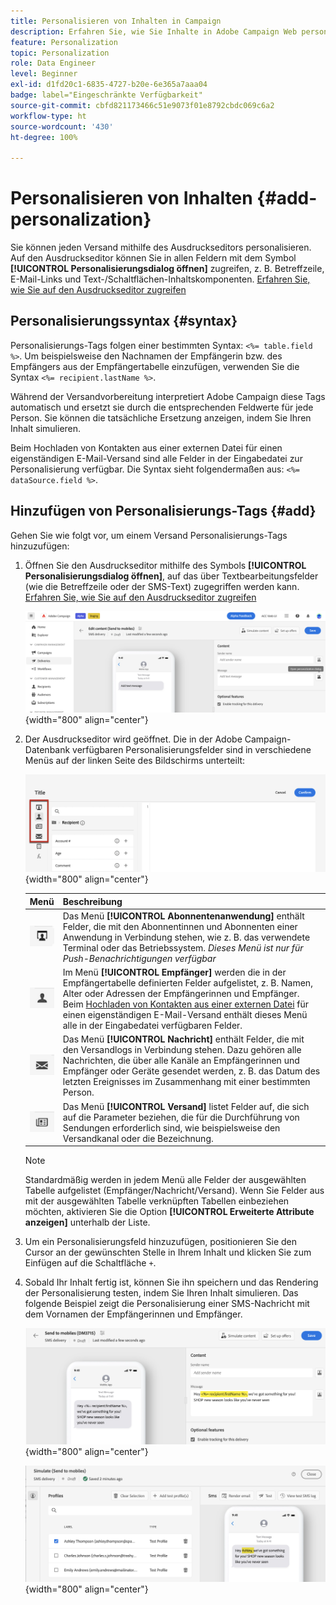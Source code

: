 ```yaml
---
title: Personalisieren von Inhalten in Campaign
description: Erfahren Sie, wie Sie Inhalte in Adobe Campaign Web personalisieren
feature: Personalization
topic: Personalization
role: Data Engineer
level: Beginner
exl-id: d1fd20c1-6835-4727-b20e-6e365a7aaa04
badge: label="Eingeschränkte Verfügbarkeit"
source-git-commit: cbfd821173466c51e9073f01e8792cbdc069c6a2
workflow-type: ht
source-wordcount: '430'
ht-degree: 100%

---
```



# Personalisieren von Inhalten {#add-personalization}

Sie können jeden Versand mithilfe des Ausdruckseditors personalisieren. Auf den Ausdruckseditor können Sie in allen Feldern mit dem Symbol **[!UICONTROL Personalisierungsdialog öffnen]** zugreifen, z. B. Betreffzeile, E-Mail-Links und Text-/Schaltflächen-Inhaltskomponenten. [Erfahren Sie, wie Sie auf den Ausdruckseditor zugreifen](gs-personalization.md/#access)

## Personalisierungssyntax {#syntax}

Personalisierungs-Tags folgen einer bestimmten Syntax: `<%= table.field %>`. Um beispielsweise den Nachnamen der Empfängerin bzw. des Empfängers aus der Empfängertabelle einzufügen, verwenden Sie die Syntax `<%= recipient.lastName %>`.

Während der Versandvorbereitung interpretiert Adobe Campaign diese Tags automatisch und ersetzt sie durch die entsprechenden Feldwerte für jede Person. Sie können die tatsächliche Ersetzung anzeigen, indem Sie Ihren Inhalt simulieren.

Beim Hochladen von Kontakten aus einer externen Datei für einen eigenständigen E-Mail-Versand sind alle Felder in der Eingabedatei zur Personalisierung verfügbar. Die Syntax sieht folgendermaßen aus: `<%= dataSource.field %>`.

## Hinzufügen von Personalisierungs-Tags {#add}

Gehen Sie wie folgt vor, um einem Versand Personalisierungs-Tags hinzuzufügen:

1. Öffnen Sie den Ausdruckseditor mithilfe des Symbols **[!UICONTROL Personalisierungsdialog öffnen]**, auf das über Textbearbeitungsfelder (wie die Betreffzeile oder der SMS-Text) zugegriffen werden kann. [Erfahren Sie, wie Sie auf den Ausdruckseditor zugreifen](gs-personalization.md/#access)

   ![](assets/perso-access.png){width="800" align="center"}

1. Der Ausdruckseditor wird geöffnet. Die in der Adobe Campaign-Datenbank verfügbaren Personalisierungsfelder sind in verschiedene Menüs auf der linken Seite des Bildschirms unterteilt:

   ![](assets/perso-insert-field.png){width="800" align="center"}

   | Menü | Beschreibung |
   |-----|------------|
   | ![](assets/do-not-localize/perso-subscribers-menu.png) | Das Menü **[!UICONTROL Abonnentenanwendung]** enthält Felder, die mit den Abonnentinnen und Abonnenten einer Anwendung in Verbindung stehen, wie z. B. das verwendete Terminal oder das Betriebssystem. *Dieses Menü ist nur für Push-Benachrichtigungen verfügbar* |
   | ![](assets/do-not-localize/perso-recipients-menu.png) | Im Menü **[!UICONTROL Empfänger]** werden die in der Empfängertabelle definierten Felder aufgelistet, z. B. Namen, Alter oder Adressen der Empfängerinnen und Empfänger. Beim [Hochladen von Kontakten aus einer externen Datei](../audience/file-audience.md) für einen eigenständigen E-Mail-Versand enthält dieses Menü alle in der Eingabedatei verfügbaren Felder. |
   | ![](assets/do-not-localize/perso-message-menu.png) | Das Menü **[!UICONTROL Nachricht]** enthält Felder, die mit den Versandlogs in Verbindung stehen. Dazu gehören alle Nachrichten, die über alle Kanäle an Empfängerinnen und Empfänger oder Geräte gesendet werden, z. B. das Datum des letzten Ereignisses im Zusammenhang mit einer bestimmten Person. |
   | ![](assets/do-not-localize/perso-delivery-menu.png) | Das Menü **[!UICONTROL Versand]** listet Felder auf, die sich auf die Parameter beziehen, die für die Durchführung von Sendungen erforderlich sind, wie beispielsweise den Versandkanal oder die Bezeichnung. |

   >[!NOTE]
   >
   >Standardmäßig werden in jedem Menü alle Felder der ausgewählten Tabelle aufgelistet (Empfänger/Nachricht/Versand). Wenn Sie Felder aus mit der ausgewählten Tabelle verknüpften Tabellen einbeziehen möchten, aktivieren Sie die Option **[!UICONTROL Erweiterte Attribute anzeigen]** unterhalb der Liste.

1. Um ein Personalisierungsfeld hinzuzufügen, positionieren Sie den Cursor an der gewünschten Stelle in Ihrem Inhalt und klicken Sie zum Einfügen auf die Schaltfläche `+`.

1. Sobald Ihr Inhalt fertig ist, können Sie ihn speichern und das Rendering der Personalisierung testen, indem Sie Ihren Inhalt simulieren. Das folgende Beispiel zeigt die Personalisierung einer SMS-Nachricht mit dem Vornamen der Empfängerinnen und Empfänger.

   ![](assets/perso-preview1.png){width="800" align="center"}

   ![](assets/perso-preview2.png){width="800" align="center"}
